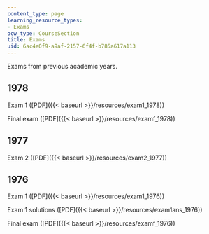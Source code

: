 ```yaml
---
content_type: page
learning_resource_types:
- Exams
ocw_type: CourseSection
title: Exams
uid: 6ac4e0f9-a9af-2157-6f4f-b785a617a113
---
```


Exams from previous academic years.

1978
----

Exam 1 ([PDF]({{< baseurl >}}/resources/exam1_1978))

Final exam ([PDF]({{< baseurl >}}/resources/examf_1978))

1977
----

Exam 2 ([PDF]({{< baseurl >}}/resources/exam2_1977))

1976
----

Exam 1 ([PDF]({{< baseurl >}}/resources/exam1_1976))

Exam 1 solutions ([PDF]({{< baseurl >}}/resources/exam1ans_1976))

Final exam ([PDF]({{< baseurl >}}/resources/examf_1976))